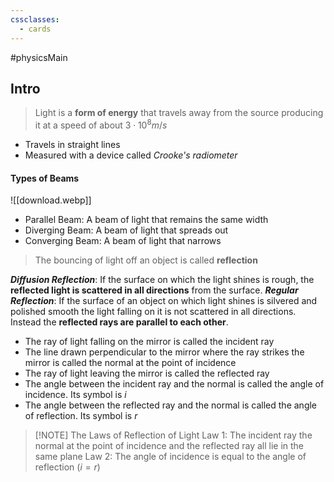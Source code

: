 ```yaml
---
cssclasses:
  - cards
---
```

#physicsMain 

## Intro
> Light is a **form of energy** that travels away from the source producing it at a speed of about $3 \cdot 10^8  m/s$ 
- Travels in straight lines
- Measured with a device called *Crooke's radiometer*
#### Types of Beams
![[download.webp]]
- Parallel Beam: A beam of light that remains the same width
- Diverging Beam: A beam of light that spreads out
- Converging Beam: A beam of light that narrows

> The bouncing of light off an object is called **reflection**

***Diffusion Reflection***: If the surface on which the light shines is rough, the **reflected light is scattered in all directions** from the surface. 
***Regular Reflection***: If the surface of an object on which light shines is silvered and polished smooth the light falling on it is not scattered in all directions. Instead the **reflected rays are parallel to each other**.
 - The ray of light falling on the mirror is called the incident ray
 - The line drawn perpendicular to the mirror where the ray strikes the mirror is called the normal at the point of incidence
 - The ray of light leaving the mirror is called the reflected ray
 - The angle between the incident ray and the normal is called the angle of incidence. Its symbol is $i$
 - The angle between the reflected ray and the normal is called the angle of reflection. Its symbol is $r$
>[!NOTE] The Laws of Reflection of Light
>Law 1: The incident ray the normal at the point of incidence and the reflected ray all lie in the same plane
>Law 2: The angle of incidence is equal to the angle of reflection ($i=r$)

